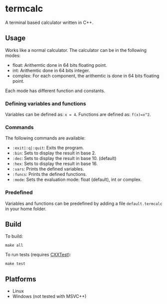 # termcalc
A terminal based calculator written in C++.

## Usage
Works like a normal calculator. The calculator can be in the following modes:
* float: Arithemtic done in 64 bits floating point.
* int: Arithemtic done in 64 bits integer.
* complex: For each component, the arithemtic is done in 64 bits floating point.

Each mode has different function and constants.

### Defining variables and functions
Variables can be defined as: `x = 4`. Functions are defined as: `f(x)=x^2`.

### Commands
The following commands are available:
* `:exit|:q|:quit`: Exits the program.
* `:bin`:           Sets to display the result in base 2.
* `:dec`:           Sets to display the result in base 10. (default)
* `:hex`:           Sets to display the result in base 16.
* `:vars`:          Prints the defined variables.
* `:funcs`:         Prints the defined functions.
* `:mode`:          Sets the evaluation mode: float (default), int or complex.

### Predefined
Variables and functions can be predefined by adding a file `default.termcalc` in your home folder.

## Build
To build:
```
make all
```
To run tests (requires [CXXTest](http://cxxtest.com/)):
```
make test
```

## Platforms
* Linux
* Windows (not tested with MSVC++)
